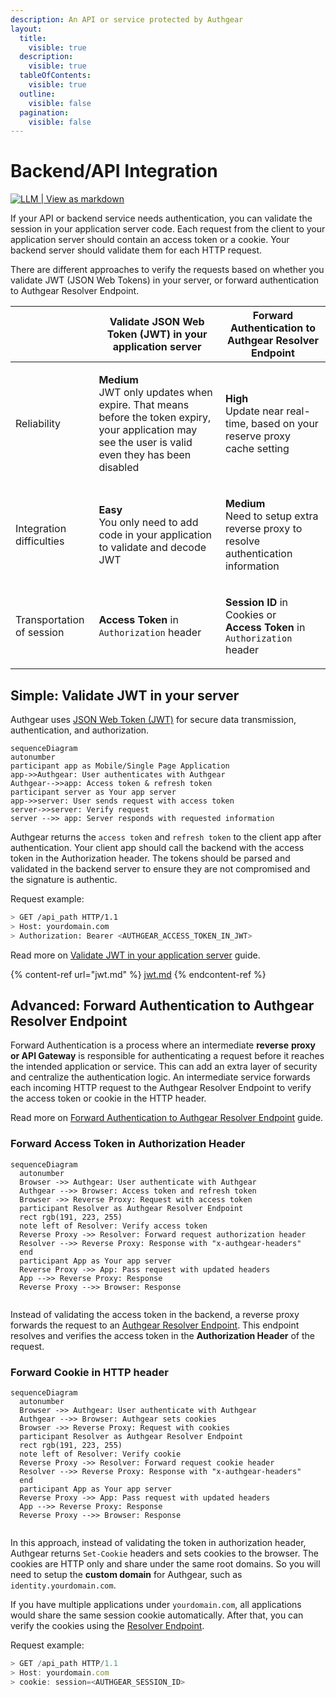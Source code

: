 ```yaml
---
description: An API or service protected by Authgear
layout:
  title:
    visible: true
  description:
    visible: true
  tableOfContents:
    visible: true
  outline:
    visible: false
  pagination:
    visible: false
---
```


# Backend/API Integration

[![LLM | View as markdown](https://img.shields.io/badge/LLM-View%20as%20markdown-blue)](https://r.jina.ai/https://docs.authgear.com/get-started/backend-api)

If your API or backend service needs authentication, you can validate the session in your application server code. Each request from the client to your application server should contain an access token or a cookie. Your backend server should validate them for each HTTP request.

There are different approaches to verify the requests based on whether you validate JWT (JSON Web Tokens) in your server, or forward authentication to Authgear Resolver Endpoint.

|                           | Validate JSON Web Token (JWT) in your application server                                                                                                                   | Forward Authentication to Authgear Resolver Endpoint                                                                    |
| ------------------------- | -------------------------------------------------------------------------------------------------------------------------------------------------------------------------- | ----------------------------------------------------------------------------------------------------------------------- |
| Reliability               | <p><strong>Medium</strong><br>JWT only updates when expire. That means before the token expiry, your application may see the user is valid even they has been disabled</p> | <p><strong>High</strong><br>Update near real-time, based on your reserve proxy cache setting</p>                        |
| Integration difficulties  | <p><strong>Easy</strong><br>You only need to add code in your application to validate and decode JWT</p>                                                                   | <p><strong>Medium</strong><br>Need to setup extra reverse proxy to resolve authentication information</p>               |
| Transportation of session | **Access Token** in `Authorization` header                                                                                                                                 | <p><strong>Session ID</strong> in Cookies or <br><strong>Access Token</strong> in <code>Authorization</code> header</p> |

## Simple: Validate JWT in your server

Authgear uses [JSON Web Token (JWT)](https://jwt.io/?_gl=1*1ybgym6*rollup_ga*MTI1NDM1NjUwMy4xNjg3NzEyNTIz*rollup_ga_F1G3E656YZ*MTY5MTEzNjEzNS45NS4xLjE2OTExMzYxNDguNDcuMC4w*_ga*MTI1NDM1NjUwMy4xNjg3NzEyNTIz*_ga_QKMSDV5369*MTY5MTEzNjEzNS44Ny4xLjE2OTExMzYxNDguNDcuMC4w&_ga=2.165043391.1472871049.1691063710-1254356503.1687712523) for secure data transmission, authentication, and authorization.&#x20;

```mermaid
sequenceDiagram
autonumber
participant app as Mobile/Single Page Application
app->>Authgear: User authenticates with Authgear
Authgear-->>app: Access token & refresh token
participant server as Your app server
app->>server: User sends request with access token
server->>server: Verify request
server -->> app: Server responds with requested information
```

Authgear returns the `access token` and `refresh token` to the client app after authentication. Your client app should call the backend with the access token in the Authorization header. The tokens should be parsed and validated in the backend server to ensure they are not compromised and the signature is authentic.&#x20;

Request example:

```bash
> GET /api_path HTTP/1.1
> Host: yourdomain.com
> Authorization: Bearer <AUTHGEAR_ACCESS_TOKEN_IN_JWT>
```

Read more on [Validate JWT in your application server](jwt.md) guide.

{% content-ref url="jwt.md" %}
[jwt.md](jwt.md)
{% endcontent-ref %}



## Advanced: Forward Authentication to Authgear Resolver Endpoint

Forward Authentication is a process where an intermediate **reverse** **proxy or API Gateway** is responsible for authenticating a request before it reaches the intended application or service. This can add an extra layer of security and centralize the authentication logic. An intermediate service forwards each incoming HTTP request to the Authgear Resolver Endpoint to verify the access token or cookie in the HTTP header.&#x20;

Read more on [Forward Authentication to Authgear Resolver Endpoint](nginx.md) guide.

### Forward Access Token in Authorization Header

```mermaid
sequenceDiagram
  autonumber
  Browser ->> Authgear: User authenticate with Authgear
  Authgear -->> Browser: Access token and refresh token
  Browser ->> Reverse Proxy: Request with access token
  participant Resolver as Authgear Resolver Endpoint
  rect rgb(191, 223, 255)
  note left of Resolver: Verify access token
  Reverse Proxy ->> Resolver: Forward request authorization header
  Resolver -->> Reverse Proxy: Response with "x-authgear-headers"
  end
  participant App as Your app server
  Reverse Proxy ->> App: Pass request with updated headers
  App -->> Reverse Proxy: Response
  Reverse Proxy -->> Browser: Response
  
```



Instead of validating the access token in the backend, a reverse proxy forwards the request to an [Authgear Resolver Endpoint](nginx.md#authgear-resolver-endpoint). This endpoint resolves and verifies the access token in the **Authorization Header** of the request.

### Forward Cookie in HTTP header

```mermaid
sequenceDiagram
  autonumber
  Browser ->> Authgear: User authenticate with Authgear
  Authgear -->> Browser: Authgear sets cookies
  Browser ->> Reverse Proxy: Request with cookies
  participant Resolver as Authgear Resolver Endpoint
  rect rgb(191, 223, 255)
  note left of Resolver: Verify cookie
  Reverse Proxy ->> Resolver: Forward request cookie header
  Resolver -->> Reverse Proxy: Response with "x-authgear-headers"
  end
  participant App as Your app server
  Reverse Proxy ->> App: Pass request with updated headers
  App -->> Reverse Proxy: Response
  Reverse Proxy -->> Browser: Response
  
```

In this approach, instead of validating the token in authorization header, Authgear returns `Set-Cookie` headers and sets cookies to the browser. The cookies are HTTP only and share under the same root domains. So you will need to setup the **custom domain** for Authgear, such as `identity.yourdomain.com`.

If you have multiple applications under `yourdomain.com`, all applications would share the same session cookie automatically. After that, you can verify the cookies using the [Resolver Endpoint](nginx.md).

Request example:

```javascript
> GET /api_path HTTP/1.1
> Host: yourdomain.com
> cookie: session=<AUTHGEAR_SESSION_ID>
```
